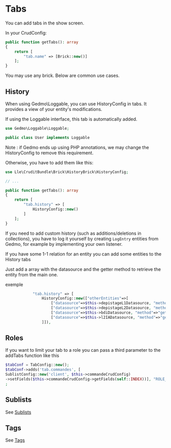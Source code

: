 # Tabs

You can add tabs in the show screen.

In your CrudConfig:

```php
public function getTabs(): array
{
    return [
        "tab.name" => [Brick::new()]
    ];
}
```

You may use any brick. Below are common use cases.

## History

When using Gedmo\Loggable, you can use HistoryConfig in tabs. It provides a view of your entity's modifications.

If using the Loggable interface, this tab is automatically added.

```php
use Gedmo\Loggable\Loggable;

public class User implements Loggable
```

Note : if Gedmo ends up using PHP annotations, we may change the HistoryConfig to remove this requirement.

Otherwise, you have to add them like this:

```php
use Lle\CruditBundle\Brick\HistoryBrick\HistoryConfig;

// ...

public function getTabs(): array
{
    return [
        "tab.history" => [
            HistoryConfig::new()
        ]
    ];
}
```

If you need to add custom history (such as additions/deletions in collections), you have to log it yourself by
creating `LogEntry` entities from Gedmo, for example by implementing your own listener.

If you have some 1-1 relation for an entity you can add some entities to the History tabs

Just add a array with the datasource and the getter method to retrieve the entity from the main one.

exemple

```php
            "tab.history" => [
                HistoryConfig::new(["otherEntities"=>[
                    ["datasource"=>$this->depistageL1Datasource, "method"=>"getDepistageL1"],
                    ["datasource"=>$this->depistageL2Datasource, "method"=>"getDepistageL2"],
                    ["datasource"=>$this->bdiDatasource, "method"=>"getBdi"],
                    ["datasource"=>$this->l2IADatasource, "method"=>"getL2IA"]
                ]]),
```

## Roles

If you want to limit your tab to a role you can pass a third parameter to the addTabs function like this

```php 
$tabConf = TabConfig::new();
$tabConf->adds('tab.commandes', [
SublistConfig::new('client', $this->commandeCrudConfig)
->setFields($this->commandeCrudConfig->getFields(self::INDEX))], "ROLE_TEST")
;
```

## Sublists

See [Sublists](sublist.md)

## Tags

See [Tags](brick/tags.md)

